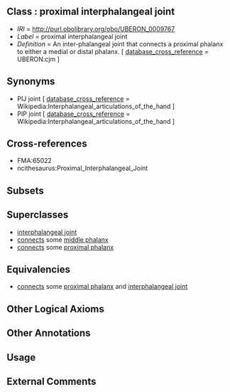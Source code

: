 
## Class : proximal interphalangeal joint

 * *IRI* = http://purl.obolibrary.org/obo/UBERON_0009767
 * *Label* = proximal interphalangeal joint
 * *Definition* = An inter-phalangeal joint that connects a proximal phalanx to either a medial or distal phalanx. [ [database_cross_reference](../../ef/oboInOwl#hasDbXref.md) = UBERON:cjm ]

## Synonyms

 * PIJ joint [ [database_cross_reference](../../ef/oboInOwl#hasDbXref.md) = Wikipedia:Interphalangeal_articulations_of_the_hand ]
 * PIP joint [ [database_cross_reference](../../ef/oboInOwl#hasDbXref.md) = Wikipedia:Interphalangeal_articulations_of_the_hand ]

## Cross-references

 * FMA:65022
 * ncithesaurus:Proximal_Interphalangeal_Joint

## Subsets


## Superclasses

 * [interphalangeal joint](../../UBERON/58/UBERON_0006658.md)
 * [connects](../../ts/core#connects.md) some [middle phalanx](../../UBERON/01/UBERON_0004301.md)
 * [connects](../../ts/core#connects.md) some [proximal phalanx](../../UBERON/02/UBERON_0004302.md)

## Equivalencies

 * [connects](../../ts/core#connects.md) some [proximal phalanx](../../UBERON/02/UBERON_0004302.md) and [interphalangeal joint](../../UBERON/58/UBERON_0006658.md)

## Other Logical Axioms


## Other Annotations


## Usage


## External Comments

